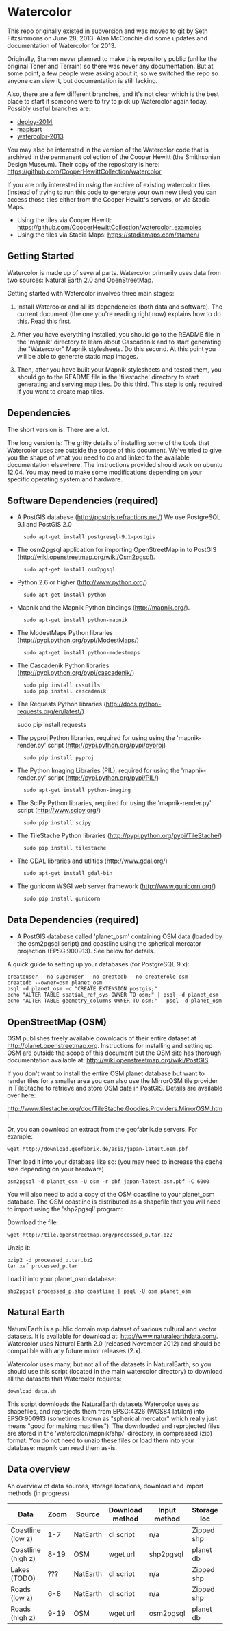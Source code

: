 Watercolor
=====

This repo originally existed in subversion and was moved to git by Seth Fitzsimmons on June 28, 2013. Alan McConchie did some updates and documentation of Watercolor for 2013.

Originally, Stamen never planned to make this repository public (unlike the original Toner and Terrain) so there was never any documentation. But at some point, a few people were asking about it, so we switched the repo so anyone can view it, but documentation is still lacking.

Also, there are a few different branches, and it's not clear which is the best place to start if someone were to try to pick up Watercolor again today. Possibly useful branches are:
* [deploy-2014](https://github.com/stamen/watercolor/tree/deploy-2014)
* [mapisart](https://github.com/stamen/watercolor/tree/mapisart)
* [watercolor-2013](https://github.com/stamen/watercolor/tree/watercolor-2013)

You may also be interested in the version of the Watercolor code that is archived in the permanent collection of the Cooper Hewitt (the Smithsonian Design Museum). Their copy of the repository is here: https://github.com/CooperHewittCollection/watercolor

If you are only interested in _using_ the archive of existing watercolor tiles (instead of trying to run this code to generate your own new tiles) you can access those tiles either from the Cooper Hewitt's servers, or via Stadia Maps.
* Using the tiles via Cooper Hewitt: https://github.com/CooperHewittCollection/watercolor_examples
* Using the tiles via Stadia Maps: https://stadiamaps.com/stamen/

Getting Started
--

Watercolor is made up of several parts. Watercolor primarily uses data from two sources: Natural 
Earth 2.0 and OpenStreetMap. 

 Getting started with Watercolor involves three main stages:

1. Install Watercolor and all its dependencies (both data and software). The current document 
(the one you're reading right now) explains how to do this. Read this first.
 
2. After you have everything installed, you should go to the README file in the 'mapnik' 
directory to learn about Cascadenik and to start generating the "Watercolor" Mapnik stylesheets. 
Do this second. At this point you will be able to generate static map images.

3. Then, after you have built your Mapnik stylesheets and tested them, you should go to the 
README file in the 'tilestache' directory to start generating and serving map tiles. Do this 
third. This step is only required if you want to create map tiles.


Dependencies
--

The short version is: There are a lot.

The long version is: The gritty details of installing some of the tools that
Watercolor uses are outside the scope of this document. We've tried to give you the
shape of what you need to do and linked to the available documentation elsewhere. 
The instructions provided should work on ubuntu 12.04. You may need to make some 
modifications depending on your specific operating system and hardware.

Software Dependencies (required)
--

* A PostGIS database (http://postgis.refractions.net/) We use PostgreSQL 9.1 and PostGIS 2.0

		sudo apt-get install postgresql-9.1-postgis

* The osm2pgsql application for importing OpenStreetMap in to PostGIS (http://wiki.openstreetmap.org/wiki/Osm2pgsql). 

		sudo apt-get install osm2pgsql

* Python 2.6 or higher (http://www.python.org/)

		sudo apt-get install python

* Mapnik and the Mapnik Python bindings (http://mapnik.org/).

		sudo apt-get install python-mapnik

* The ModestMaps Python libraries (http://pypi.python.org/pypi/ModestMaps/)

		sudo apt-get install python-modestmaps

* The Cascadenik Python libraries (http://pypi.python.org/pypi/cascadenik/)

		sudo pip install cssutils
		sudo pip install cascadenik

* The Requests Python libraries (http://docs.python-requests.org/en/latest/)

    sudo pip install requests

* The pyproj Python libraries, required for using using the 'mapnik-render.py' script (http://pypi.python.org/pypi/pyproj)

		sudo pip install pyproj

* The Python Imaging Libraries (PIL), required for using the 'mapnik-render.py' script (http://pypi.python.org/pypi/PIL/)

		sudo apt-get install python-imaging

* The SciPy Python libraries, required for using the 'mapnik-render.py' script (http://www.scipy.org/)

		sudo pip install scipy

* The TileStache Python libraries (http://pypi.python.org/pypi/TileStache/)

		sudo pip install tilestache

* The GDAL libraries and utlities (http://www.gdal.org/)

		sudo apt-get install gdal-bin
		
* The gunicorn WSGI web server framework (http://www.gunicorn.org/)

		sudo pip install gunicorn

Data Dependencies (required)
--

* A PostGIS database called 'planet_osm' containing OSM data (loaded by the osm2pgsql script) and
  coastline using the spherical mercator projection (EPSG:900913). See below for
  details.
  
A quick guide to setting up your databases (for PostgreSQL 9.x):

	createuser --no-superuser --no-createdb --no-createrole osm
	createdb --owner=osm planet_osm 
	psql -d planet_osm -c "CREATE EXTENSION postgis;"
	echo "ALTER TABLE spatial_ref_sys OWNER TO osm;" | psql -d planet_osm
	echo "ALTER TABLE geometry_columns OWNER TO osm;" | psql -d planet_osm


OpenStreetMap (OSM)
--

OSM publishes freely available downloads of their entire dataset at
http://planet.openstreetmap.org. Instructions for installing and setting up OSM
are outside the scope of this document but the OSM site has thorough
documentation available at: http://wiki.openstreetmap.org/wiki/PostGIS

If you don't want to install the entire OSM planet database but want to render
tiles for a smaller area you can also use the MirrorOSM tile provider in
TileStache to retrieve and store OSM data in PostGIS. Details are available over
here:

http://www.tilestache.org/doc/TileStache.Goodies.Providers.MirrorOSM.html

Or, you can download an extract from the geofabrik.de servers. For example:

	wget http://download.geofabrik.de/asia/japan-latest.osm.pbf

Then load it into your database like so: (you may need to increase the cache size 
depending on your hardware)

	osm2pgsql -d planet_osm -U osm -r pbf japan-latest.osm.pbf -C 6000

You will also need to add a copy of the OSM coastline to your planet_osm
database. The OSM coastline is distributed as a shapefile that you will need to
import using the 'shp2pgsql' program:

Download the file:

	wget http://tile.openstreetmap.org/processed_p.tar.bz2
	
Unzip it:

	bzip2 -d processed_p.tar.bz2
	tar xvf processed_p.tar

Load it into your planet_osm database:

	shp2pgsql processed_p.shp coastline | psql -U osm planet_osm

Natural Earth
--

NaturalEarth is a public domain map dataset of various cultural and vector
datasets. It is available for download at: http://www.naturalearthdata.com/. Watercolor uses 
Natural Earth 2.0 (released November 2012) and should be compatible with any future minor 
releases (2.x).

Watercolor uses many, but not all of the datasets in NaturalEarth, so you should use this script 
(located in the main watercolor directory) to download all the datasets that Watercolor requires:

	download_data.sh

This script downloads the NaturalEarth datasets Watercolor uses as shapefiles, and 
reprojects them from EPSG:4326 (WGS84 lat/lon) into EPSG:900913 (sometimes known as 
"spherical mercator" which really just means "good for making map tiles"). The 
downloaded and reprojected files are stored in the 'watercolor/mapnik/shp/'
directory, in compressed (zip) format. You do not need to unzip these files or load
them into your database: mapnik can read them as-is.

Data overview
--
An overview of data sources, storage locations, download and import methods (in progress)


| Data              | Zoom  | Source    | Download method | Input method        | Storage loc | Mask set |
| ----------------- | ----- | --------- | --------- | ------------------- | ----------- | --- |
| Coastline (low z) | 1-7   | NatEarth  | dl script | n/a                 | Zipped shp  | 1,2 |
| Coastline (high z)| 8-19  | OSM       | wget url  | shp2pgsql           | planet db   | 1,2 |
| Lakes (TODO)      | ???   | NatEarth  | dl script | n/a                 | Zipped shp  | 2   |
| Roads (low z)     | 6-8   | NatEarth  | dl script | n/a                 | Zipped shp  | 1,2 |
| Roads (high z)    | 9-19  | OSM       | wget url  | osm2pgsql           | planet db   | 1,2 |


